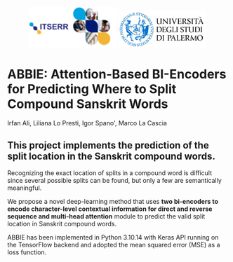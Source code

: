 <div align="center">
  <img src="ITSERR.png" alt="Alt Text" width="200" style="display: inline;">
  <img src="unipa-logo.jpg" alt="Alt Text" width="200" style="display: inline;">
</div>

# ABBIE: Attention-Based BI-Encoders for Predicting Where to Split Compound Sanskrit Words
Irfan Ali, Liliana Lo Presti, Igor Spano', Marco La Cascia 


## This project implements the prediction of the split location in the Sanskrit compound words. 

Recognizing the exact location of splits in a compound word is difficult since several possible splits can be found, but only a few are semantically meaningful.
 
We propose a novel deep-learning method that uses **two bi-encoders to encode character-level contextual information for direct and reverse sequence and multi-head attention** module to predict the valid split location in Sanskrit compound words.

ABBIE has been implemented in Python 3.10.14 with Keras API running on the TensorFlow backend and adopted the mean squared error (MSE) as a loss function.
